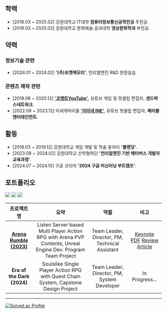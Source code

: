 ## 학력
- [2018.03 ~ 2025.02] 강원대학교 IT대학 **컴퓨터정보통신공학전공** 주전공.
- [2019.03 ~ 2025.02] 강원대학교 문화예술·공과대학 **영상문화학과** 부전공.
  
## 약력
### 정보기술 관련
- [2024.01 ~ 2024.02]  **'(주)포켓메모리'**, 언리얼엔진 R&D 현장실습
### 콘텐츠 제작 관련
- [2019.08 ~ 2020.12] [**'코렛트YouTube'**](https://www.youtube.com/@Collet11), 유튜브 게임 및 핫클립 편집자, **샌드박스네트워크**.
- [2022.09 ~ 2023.12] 이세계아이돌 [**'아이네 INE'**](https://www.youtube.com/@INE_), 유튜브 핫클립 편집자, **패러블엔터테인먼트**.

## 활동
- [2018.03 ~ 2019.12] 강원대학교 게임 개발 및 학술 동아리 **'블렌딩'**.
- [2023.08 ~ 2024.02] 강원대학교 산학협력단 **'언리얼엔진 기반 메타버스 개발자 교육과정'**.
- [2024.07 ~ 2024.10] 구글 코리아 **'2024 구글 머신러닝 부트캠프'**.
  
## 포트폴리오
<img src="https://img.shields.io/badge/UnrealEngine-0E1128?style=for-the-badge&logo=UnrealEngine&logoColor=white"> <img src="https://img.shields.io/badge/c++-00599C?style=for-the-badge&logo=cplusplus&logoColor=white"> <img src="https://img.shields.io/badge/blender-E87D0D?style=for-the-badge&logo=blender&logoColor=white">


| 프로젝트명 | 요약 | 역할 | 비고 |
| :-: | :-: | :-: | :-: |
| [**Arena Rumble (2023)**](https://youtu.be/TGwBppxJI_E?si=TrHAkyZoq9MN_EVd) | Listen Server based Multi Player Action RPG with Arena PVP Contents, Unreal Engine Dev. Program Team Project | Team Leader, Director, PM, Technical Assistant | [Keynote PDF](https://drive.google.com/file/d/1yeHNl5YXux_7bGdh5i0hbQMl5L8yPnZ7/view?usp=sharing) [Review Article](https://velog.io/@liebenholz/arenarumble1) |
| **Era of the Dark (2024)** | Soulslike Single Player Action RPG with Quest Chain System, Capstone Design Project | Team Leader, Director, PM, System Developer | In Progress... |


------
[![Solved.ac Profile](http://mazassumnida.wtf/api/v2/generate_badge?boj=liebenholz98)](https://solved.ac/liebenholz98)

<!--

<img src="https://img.shields.io/badge/Python-3776AB?style=for-the-badge&logo=Python&logoColor=white">
<img src="https://img.shields.io/badge/Pytorch-EE4C2C?style=for-the-badge&logo=PyTorch&logoColor=white">
<img src="https://img.shields.io/badge/Tensorflow-FF6F00?style=for-the-badge&logo=Tensorflow&logoColor=white">
<img src="https://img.shields.io/badge/Keras-D00000?style=for-the-badge&logo=Keras&logoColor=white">
<img src="https://img.shields.io/badge/Coursera-0056D2?style=for-the-badge&logo=Coursera&logoColor=white">
<img src="https://img.shields.io/badge/Kaggle-20BEFF?style=for-the-badge&logo=Kaggle&logoColor=white">
<img src="https://img.shields.io/badge/Unity-FFFFFF?style=for-the-badge&logo=Unity&logoColor=black">
<img src="https://img.shields.io/badge/C%23-512BD4?style=for-the-badge&logo=CSharp&logoColor=white">
<img src="https://img.shields.io/badge/Houdini-FF4713?style=for-the-badge&logo=Houdini&logoColor=white">
<img src="https://img.shields.io/badge/Nuke-000000?style=for-the-badge&logo=Nuke&logoColor=white">

-->
